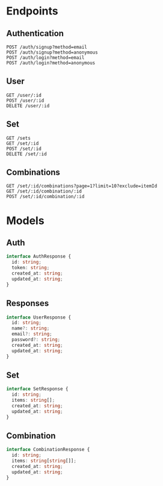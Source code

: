# Endpoints

## Authentication

```
POST /auth/signup?method=email
POST /auth/signup?method=anonymous
POST /auth/login?method=email
POST /auth/login?method=anonymous
```

## User

```
GET /user/:id
POST /user/:id
DELETE /user/:id
```

## Set

```
GET /sets
GET /set/:id
POST /set/:id
DELETE /set/:id
```

## Combinations

```
GET /set/:id/combinations?page=1?limit=10?exclude=itemId
GET /set/:id/combination/:id
POST /set/:id/combination/:id
```

# Models

## Auth

```ts
interface AuthResponse {
  id: string;
  token: string;
  created_at: string;
  updated_at: string;
}
```

## Responses

```ts
interface UserResponse {
  id: string;
  name?: string;
  email?: string;
  password?: string;
  created_at: string;
  updated_at: string;
}
```

## Set

```ts
interface SetResponse {
  id: string;
  items: string[];
  created_at: string;
  updated_at: string;
}
```

## Combination

```ts
interface CombinationResponse {
  id: string;
  items: string[string[]];
  created_at: string;
  updated_at: string;
}
```
